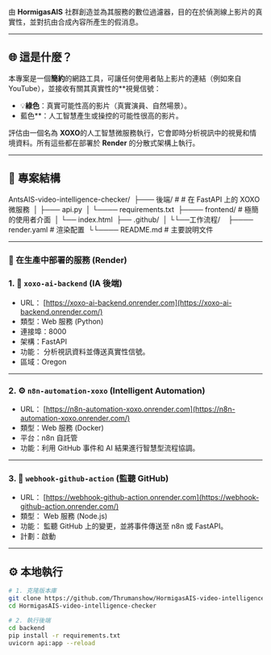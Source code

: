 由 **HormigasAIS** 社群創造並為其服務的數位過濾器，目的在於偵測線上影片的真實性，並對抗由合成內容所產生的假消息。 

--- 

## 🌐 這是什麼？ 

本專案是一個**簡約**的網路工具，可讓任何使用者貼上影片的連結（例如來自 YouTube），並接收有關其真實性的**視覺信號： 

- 💡**綠色**：真實可能性高的影片（真實演員、自然場景）。
- 藍色**：人工智慧產生或操控的可能性很高的影片。 

評估由一個名為 **XOXO**的人工智慧微服務執行，它會即時分析視訊中的視覺和情境資料。所有這些都在部署於 **Render** 的分散式架構上執行。 

--- 

## 🧱 專案結構 

AntsAIS-video-intelligence-checker/  
├─── 後端/ # # 在 FastAPI 上的 XOXO 微服務  
│ ├─── api.py  
│ └──── requirements.txt  
├──── frontend/ # 極簡的使用者介面  
│ └── index.html  
├── .github/  
│ └└──工作流程/  
  
├──── render.yaml # 渲染配置  
└└──── README.md # 主要說明文件 
 

--- 

### 🚀 在生產中部署的服務 (Render) 

### 1. 🧠 `xoxo-ai-backend` (IA 後端) 

- URL： [https://xoxo-ai-backend.onrender.com](https://xoxo-ai-backend.onrender.com/)
- 類型：Web 服務 (Python)
- 連接埠：8000  
- 架構：FastAPI  
- 功能： 分析視訊資料並傳送真實性信號。 
- 區域：Oregon 

--- 

### 2. ⚙️ `n8n-automation-xoxo` (Intelligent Automation) 

- URL： [https://n8n-automation-xoxo.onrender.com](https://n8n-automation-xoxo.onrender.com/)
- 類型：Web 服務 (Docker)  
- 平台：n8n 自託管  
- 功能：利用 GitHub 事件和 AI 結果進行智慧型流程協調。 

--- 

### 3. 🧩 `webhook-github-action` (監聽 GitHub) 

- URL： [https://webhook-github-action.onrender.com](https://webhook-github-action.onrender.com/)
- 類型： Web 服務 (Node.js)  
- 功能： 監聽 GitHub 上的變更，並將事件傳送至 n8n 或 FastAPI。 
- 計劃：啟動 

--- 

## ⚙️ 本地執行 

````bash
# 1. 克隆版本庫
git clone https://github.com/Thrumanshow/HormigasAIS-video-intelligence-checker.git
cd HormigasAIS-video-intelligence-checker 

# 2. 執行後端
cd backend
pip install -r requirements.txt
uvicorn api:app --reload 

